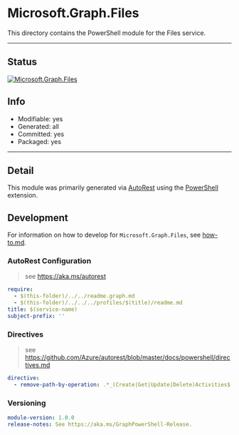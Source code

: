 <!-- region Generated -->
# Microsoft.Graph.Files
This directory contains the PowerShell module for the Files service.

---
## Status
[![Microsoft.Graph.Files](https://img.shields.io/powershellgallery/v/Microsoft.Graph.Files.svg?style=flat-square&label=Microsoft.Graph.Files "Microsoft.Graph.Files")](https://www.powershellgallery.com/packages/Microsoft.Graph.Files/)

## Info
- Modifiable: yes
- Generated: all
- Committed: yes
- Packaged: yes

---
## Detail
This module was primarily generated via [AutoRest](https://github.com/Azure/autorest) using the [PowerShell](https://github.com/Azure/autorest.powershell) extension.

## Development
For information on how to develop for `Microsoft.Graph.Files`, see [how-to.md](how-to.md).
<!-- endregion -->

### AutoRest Configuration

> see https://aka.ms/autorest

``` yaml
require:
  - $(this-folder)/../../readme.graph.md
  - $(this-folder)/../../../profiles/$(title)/readme.md
title: $(service-name)
subject-prefix: ''
```

### Directives

> see https://github.com/Azure/autorest/blob/master/docs/powershell/directives.md

``` yaml
directive:
  - remove-path-by-operation: .*_(Create|Get|Update|Delete)Activities$|.*\.activities.*$
```
### Versioning

``` yaml
module-version: 1.0.0
release-notes: See https://aka.ms/GraphPowerShell-Release.
```
